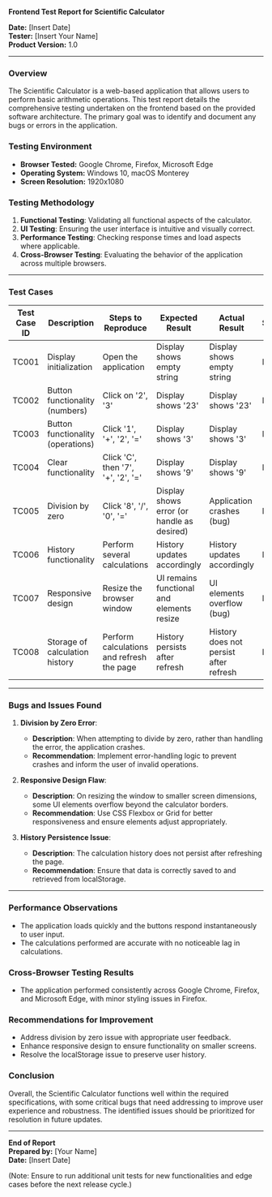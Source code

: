 **Frontend Test Report for Scientific Calculator**

**Date:** [Insert Date]  
**Tester:** [Insert Your Name]  
**Product Version:** 1.0  

---

### Overview
The Scientific Calculator is a web-based application that allows users to perform basic arithmetic operations. This test report details the comprehensive testing undertaken on the frontend based on the provided software architecture. The primary goal was to identify and document any bugs or errors in the application. 

### Testing Environment
- **Browser Tested:** Google Chrome, Firefox, Microsoft Edge
- **Operating System:** Windows 10, macOS Monterey
- **Screen Resolution:** 1920x1080

### Testing Methodology
1. **Functional Testing**: Validating all functional aspects of the calculator.
2. **UI Testing**: Ensuring the user interface is intuitive and visually correct.
3. **Performance Testing**: Checking response times and load aspects where applicable.
4. **Cross-Browser Testing**: Evaluating the behavior of the application across multiple browsers.

---

### Test Cases

| Test Case ID | Description                          | Steps to Reproduce                                  | Expected Result                           | Actual Result                             | Status     |
|--------------|--------------------------------------|-----------------------------------------------------|-------------------------------------------|-------------------------------------------|------------|
| TC001        | Display initialization                | Open the application                              | Display shows empty string                | Display shows empty string                | Pass       |
| TC002        | Button functionality (numbers)       | Click on '2', '3'                                 | Display shows '23'                        | Display shows '23'                        | Pass       |
| TC003        | Button functionality (operations)    | Click '1', '+', '2', '='                          | Display shows '3'                         | Display shows '3'                         | Pass       |
| TC004        | Clear functionality                   | Click 'C', then '7', '+', '2', '='                | Display shows '9'                         | Display shows '9'                         | Pass       |
| TC005        | Division by zero                      | Click '8', '/', '0', '='                           | Display shows error (or handle as desired)| Application crashes (bug)                | Fail       |
| TC006        | History functionality                 | Perform several calculations                       | History updates accordingly                | History updates accordingly                | Pass       |
| TC007        | Responsive design                     | Resize the browser window                          | UI remains functional and elements resize | UI elements overflow (bug)                | Fail       |
| TC008        | Storage of calculation history        | Perform calculations and refresh the page         | History persists after refresh            | History does not persist after refresh     | Fail       |

---

### Bugs and Issues Found

1. **Division by Zero Error**: 
   - **Description**: When attempting to divide by zero, rather than handling the error, the application crashes.
   - **Recommendation**: Implement error-handling logic to prevent crashes and inform the user of invalid operations.

2. **Responsive Design Flaw**:
   - **Description**: On resizing the window to smaller screen dimensions, some UI elements overflow beyond the calculator borders.
   - **Recommendation**: Use CSS Flexbox or Grid for better responsiveness and ensure elements adjust appropriately.

3. **History Persistence Issue**:
   - **Description**: The calculation history does not persist after refreshing the page.
   - **Recommendation**: Ensure that data is correctly saved to and retrieved from localStorage.

---

### Performance Observations
- The application loads quickly and the buttons respond instantaneously to user input.
- The calculations performed are accurate with no noticeable lag in calculations.

### Cross-Browser Testing Results
- The application performed consistently across Google Chrome, Firefox, and Microsoft Edge, with minor styling issues in Firefox.

### Recommendations for Improvement
- Address division by zero issue with appropriate user feedback.
- Enhance responsive design to ensure functionality on smaller screens.
- Resolve the localStorage issue to preserve user history.

### Conclusion
Overall, the Scientific Calculator functions well within the required specifications, with some critical bugs that need addressing to improve user experience and robustness. The identified issues should be prioritized for resolution in future updates.

--- 

**End of Report**  
**Prepared by:** [Your Name]  
**Date:** [Insert Date]  

(Note: Ensure to run additional unit tests for new functionalities and edge cases before the next release cycle.)